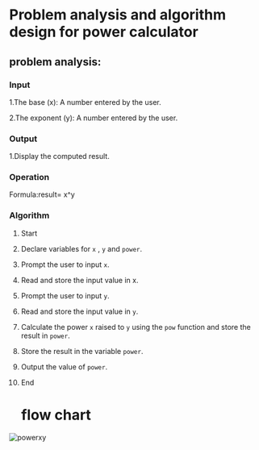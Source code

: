 # Problem analysis and algorithm design for power calculator

## problem analysis:

### Input

1.The base (x): A number entered by the user.

2.The exponent (y): A number entered by the user.

### Output

1.Display the computed result.

### Operation

Formula:result= x^y

### Algorithm

1. Start
2. Declare variables for `x` , `y` and `power`.
3. Prompt the user to input `x`.
4. Read and store the input value in x.
5. Prompt the user to input `y`.
6. Read and store the input value in `y`.
7. Calculate the power `x` raised to `y` using the `pow` function and store the result in `power`.
8. Store the result in the variable `power`.
9. Output the value of `power`.
10. End

    # flow chart


![powerxy](https://github.com/user-attachments/assets/193e1278-8acd-4914-bb9f-74e06772dbfc)


